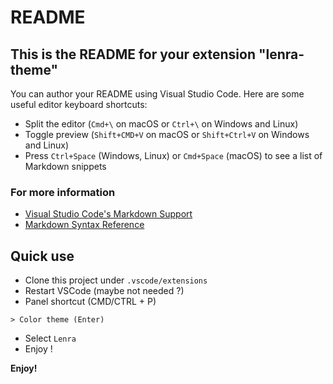 # README
## This is the README for your extension "lenra-theme"
You can author your README using Visual Studio Code.  Here are some useful editor keyboard shortcuts:

* Split the editor (`Cmd+\` on macOS or `Ctrl+\` on Windows and Linux)
* Toggle preview (`Shift+CMD+V` on macOS or `Shift+Ctrl+V` on Windows and Linux)
* Press `Ctrl+Space` (Windows, Linux) or `Cmd+Space` (macOS) to see a list of Markdown snippets

### For more information
* [Visual Studio Code's Markdown Support](http://code.visualstudio.com/docs/languages/markdown)
* [Markdown Syntax Reference](https://help.github.com/articles/markdown-basics/)


## Quick use
- Clone this project under `.vscode/extensions`
- Restart VSCode (maybe not needed ?)
- Panel shortcut (CMD/CTRL + P) 
```
> Color theme (Enter)
```
- Select `Lenra`
- Enjoy !

**Enjoy!**
